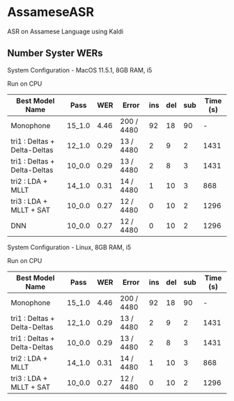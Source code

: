 # AssameseASR
ASR on Assamese Language using Kaldi

## Number Syster WERs

System Configuration - MacOS 11.5.1, 8GB RAM, i5

Run on CPU

| Best Model Name | Pass | WER | Error | ins | del | sub | Time (s) |
| --------------- | --------------- | --------------- | --------------- | --------------- | --------------- | --------------- | --------------- |
| Monophone | 15_1.0 | 4.46 | 200 / 4480 | 92 | 18 | 90 | - |
| tri1 : Deltas + Delta-Deltas | 12_1.0 | 0.29 | 13 / 4480 | 2 | 9 | 2 | 1431 |
| tri1 : Deltas + Delta-Deltas | 10_0.0 | 0.29 | 13 / 4480 | 2 | 8 | 3 | 1431 |
| tri2 : LDA + MLLT | 14_1.0 | 0.31 | 14 / 4480 | 1 | 10 | 3 | 868 |
| tri3 : LDA + MLLT + SAT | 10_0.0 | 0.27 | 12 / 4480 | 0 | 10 | 2 | 1296 |
| DNN | 10_0.0 | 0.27 | 12 / 4480 | 0 | 10 | 2 | 1296 |

System Configuration - Linux, 8GB RAM, i5

Run on CPU

| Best Model Name | Pass | WER | Error | ins | del | sub | Time (s) |
| --------------- | --------------- | --------------- | --------------- | --------------- | --------------- | --------------- | --------------- |
| Monophone | 15_1.0 | 4.46 | 200 / 4480 | 92 | 18 | 90 | - |
| tri1 : Deltas + Delta-Deltas | 12_1.0 | 0.29 | 13 / 4480 | 2 | 9 | 2 | 1431 |
| tri1 : Deltas + Delta-Deltas | 10_0.0 | 0.29 | 13 / 4480 | 2 | 8 | 3 | 1431 |
| tri2 : LDA + MLLT | 14_1.0 | 0.31 | 14 / 4480 | 1 | 10 | 3 | 868 |
| tri3 : LDA + MLLT + SAT | 10_0.0 | 0.27 | 12 / 4480 | 0 | 10 | 2 | 1296 |
